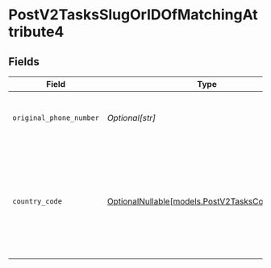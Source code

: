 # PostV2TasksSlugOrIDOfMatchingAttribute4


## Fields

| Field                                                                                           | Type                                                                                            | Required                                                                                        | Description                                                                                     | Example                                                                                         |
| ----------------------------------------------------------------------------------------------- | ----------------------------------------------------------------------------------------------- | ----------------------------------------------------------------------------------------------- | ----------------------------------------------------------------------------------------------- | ----------------------------------------------------------------------------------------------- |
| `original_phone_number`                                                                         | *Optional[str]*                                                                                 | :heavy_minus_sign:                                                                              | The raw, original phone number, as inputted.                                                    | 07234172834                                                                                     |
| `country_code`                                                                                  | [OptionalNullable[models.PostV2TasksCountryCode]](../models/postv2taskscountrycode.md)          | :heavy_minus_sign:                                                                              | The ISO 3166-1 alpha-2 country code representing the country that this phone number belongs to. | GB                                                                                              |